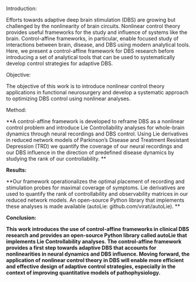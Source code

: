 Introduction:

Efforts towards adaptive deep brain stimulation (DBS) are growing but challenged by the nonlinearity of brain circuits. Nonlinear control theory provides useful frameworks for the study and influence of systems like the brain. Control-affine frameworks, in particular, enable focused study of interactions between brain, disease, and DBS using modern analytical tools. Here, we present a control-affine framework for DBS research before introducing a set of analytical tools that can be used to systematically develop control strategies for adaptive DBS.

 

Objective:

The objective of this work is to introduce nonlinear control theory applications in functional neurosurgery and develop a systematic approach to optimizing DBS control using nonlinear analyses.

 

Method:

**A control-affine framework is developed to reframe DBS as a nonlinear control problem and introduce Lie Controllability analyses for whole-brain dynamics through neural recordings and DBS control. Using Lie derivatives in reduced network models of Parkinson’s Disease and Treatment Resistant Depression (TRD) we quantify the coverage of our neural recordings and our DBS influence in the direction of predefined disease dynamics by studying the rank of our controllability.
**

**Results:**

**Our framework operationalizes the optimal placement of recording and stimulation probes for maximal coverage of symptoms. Lie derivatives are used to quantify the rank of controllability and observability matrices in our reduced network models. An open-source Python library that implements these analyses is made available (autoLie: github.com/virati/autoLie). **



**Conclusion:**

**This work introduces the use of control-affine frameworks in clinical DBS research and provides an open-source Python library called autoLie that implements Lie Controllability analyses. The control-affine framework provides a first step towards adaptive DBS that accounts for nonlinearities in neural dynamics and DBS influence. Moving forward, the application of nonlinear control theory in DBS will enable more efficient and effective design of adaptive control strategies, especially in the context of improving quantitative models of pathophysiology.**